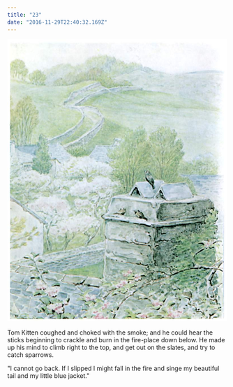 ```yaml
---
title: "23"
date: "2016-11-29T22:40:32.169Z"
---
```


![SAMUEL WHISKERS](./pic40.jpg)

Tom Kitten coughed and choked with the smoke; and he could hear the sticks beginning to crackle and burn in the fire-place down below. He made up his mind to climb right to the top, and get out on the slates, and try to catch sparrows.

"I cannot go back. If I slipped I might fall in the fire and singe my beautiful tail and my little blue jacket."